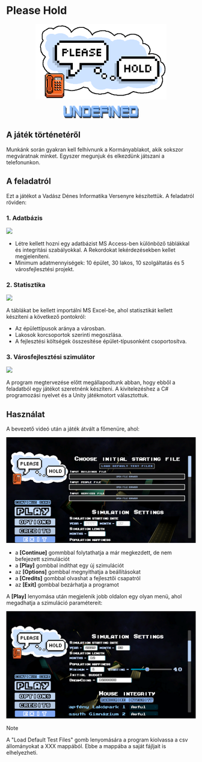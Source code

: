 # Please Hold
<p align="center">
  <img src="https://github.com/PITRv1/PleaseHold/blob/master/Assets/_Assets/Images/GameLogoForWeb.png?raw=true" style="height:200px">
</p>
<p align="center">
  <img src="https://github.com/PITRv1/PleaseHold/blob/master/Assets/_Assets/Images/undefined_team_logo.png?raw=true" style="width:200px">
</p>

## A játék történetéről
Munkánk során gyakran kell felhívnunk a Kormányablakot, akik sokszor megváratnak minket. Egyszer megunjuk és elkezdünk játszani a telefonunkon.

## A feladatról
Ezt a játékot a Vadász Dénes Informatika Versenyre készítettük. A feladatról röviden:

### 1. Adatbázis
<img src="https://imgs.search.brave.com/7dCTcjvsnCBTX-JiFSrTbGxqDNvF2OBUNpHc8irTBoc/rs:fit:500:0:0:0/g:ce/aHR0cHM6Ly91cGxv/YWQud2lraW1lZGlh/Lm9yZy93aWtpcGVk/aWEvY29tbW9ucy90/aHVtYi9mL2YxL01p/Y3Jvc29mdF9PZmZp/Y2VfQWNjZXNzXyUy/ODIwMTktcHJlc2Vu/dCUyOS5zdmcvMjIw/cHgtTWljcm9zb2Z0/X09mZmljZV9BY2Nl/c3NfJTI4MjAxOS1w/cmVzZW50JTI5LnN2/Zy5wbmc" style="width: 50px">

- Létre kellett hozni egy adatbázist MS Access-ben különböző táblákkal  és integritási szabályokkal. A Rekordokat lekérdezésekben kellet megjeleníteni.
- Minimum adatmennyiségek: 10 épület, 30 lakos, 10 szolgáltatás és 5 városfejlesztési projekt.

### 2. Statisztika

<img src="https://imgs.search.brave.com/tDP1FFHMa_p_IhPueRD1KbzpoQo5f-BQBbZMqJSjbrk/rs:fit:500:0:0:0/g:ce/aHR0cHM6Ly91cGxv/YWQud2lraW1lZGlh/Lm9yZy93aWtpcGVk/aWEvY29tbW9ucy90/aHVtYi8zLzM0L01p/Y3Jvc29mdF9PZmZp/Y2VfRXhjZWxfJTI4/MjAxOSVFMiU4MCU5/M3ByZXNlbnQlMjku/c3ZnLzIyMHB4LU1p/Y3Jvc29mdF9PZmZp/Y2VfRXhjZWxfJTI4/MjAxOSVFMiU4MCU5/M3ByZXNlbnQlMjku/c3ZnLnBuZw" style="width: 50px">

A táblákat be kellett importálni MS Excel-be, ahol statisztikát kellett készíteni a következő pontokról:
 - Az épülettípusok aránya a városban.
 - Lakosok korcsoportok szerinti megoszlása.
 - A fejlesztési költségek összesítése épület-típusonként csoportosítva.

### 3. Városfejlesztési szimulátor

<img src="https://imgs.search.brave.com/skcf_DAStfWCngkl1QhR7AYwSEwbmpEAOlU1MnEPba0/rs:fit:200:200:1:0/g:ce/aHR0cHM6Ly9wcmV2/aWV3LnJlZGQuaXQv/dHUzZ3Q2eXNmeHE3/MS5wbmc_YXV0bz13/ZWJwJnM9MTBhYjU1/ZDlkYzA5ZTdlZDZl/YTU5YmQ1OTE2ODAw/YTUyNzJkNTk2OQ" style="width: 60px;">

A program megtervezése előtt megállapodtunk abban, hogy ebből a feladatból egy játékot szeretnénk készíteni. A kivitelezéshez a C# programozási nyelvet és a Unity játékmotort választottuk.

## Használat
A bevezető videó után a játék átvált a főmenüre, ahol:
<p align="center">
  <img src="https://github.com/PITRv1/PleaseHold/blob/master/Tutorial%20images/1.png?raw=true" style="width:1000px">
</p>

 - a **[Continue]** gommbbal folytathatja a már megkezdett, de nem befejezett szimulációt
 - a **[Play]** gombbal indíthat egy új szimulációt
 - az **[Options]** gombbal megnyithatja a beállításokat
 - a **[Credits]** gombbal olvashat a fejlesztői csapatról
 - az **[Exit]** gombbal bezárhatja a programot

A **[Play]** lenyomása után megjelenik jobb oldalon egy olyan menü, ahol megadhatja a szimuláció paramétereit:
<p align="center">
  <img src="https://github.com/PITRv1/PleaseHold/blob/master/Tutorial%20images/2.png?raw=true" style="width:1000px">
</p>

> [!NOTE]  
> A "Load Default Test Files" gomb lenyomására a program kiolvassa a csv állományokat a XXX mappából. Ebbe a mappába a saját fájljait is elhelyezheti.
